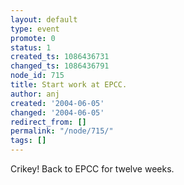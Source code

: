 ```yaml
---
layout: default
type: event
promote: 0
status: 1
created_ts: 1086436731
changed_ts: 1086436791
node_id: 715
title: Start work at EPCC.
author: anj
created: '2004-06-05'
changed: '2004-06-05'
redirect_from: []
permalink: "/node/715/"
tags: []
---
```

Crikey!  Back to EPCC for twelve weeks.
